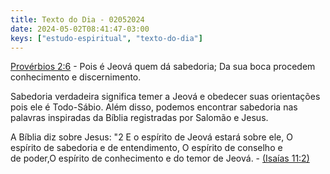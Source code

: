 ```yaml
---
title: Texto do Dia - 02052024
date: 2024-05-02T08:41:47-03:00
keys: ["estudo-espiritual", "texto-do-dia"]
---
```


[Provérbios 2:6](https://www.jw.org/finder?wtlocale=T&pub=nwtsty&srctype=wol&bible=20002006&srcid=share) - Pois é Jeová quem dá sabedoria; Da sua boca procedem conhecimento e discernimento.

Sabedoria verdadeira significa temer a Jeová e obedecer suas orientações pois ele é Todo-Sábio. Além disso, podemos encontrar sabedoria nas palavras inspiradas da Bíblia registradas por Salomão e Jesus.

A Bíblia diz sobre Jesus: "2 E o espírito de Jeová estará sobre ele, O espírito de sabedoria e de entendimento, O espírito de conselho e de poder,O espírito de conhecimento e do temor de Jeová. - [(Isaías 11:2)](https://www.jw.org/finder?wtlocale=T&pub=nwtsty&srctype=wol&bible=23011002&srcid=share)
